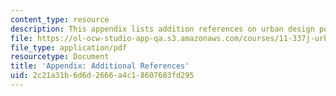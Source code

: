 ```yaml
---
content_type: resource
description: This appendix lists addition references on urban design policy and action.
file: https://ol-ocw-studio-app-qa.s3.amazonaws.com/courses/11-337j-urban-design-policy-and-action-spring-2007/2c21a31b6d6d2666a4c18607683fd295_appendix.pdf
file_type: application/pdf
resourcetype: Document
title: 'Appendix: Additional References'
uid: 2c21a31b-6d6d-2666-a4c1-8607683fd295
---
```

